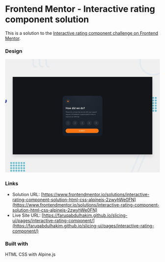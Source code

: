 # Frontend Mentor - Interactive rating component solution

This is a solution to the [Interactive rating component challenge on Frontend Mentor](https://www.frontendmentor.io/challenges/interactive-rating-component-koxpeBUmI).

### Design

![](./preview.jpg)

### Links

- Solution URL: [https://www.frontendmentor.io/solutions/interactive-rating-component-solution-html-css-alpinejs-2zwyhWe0FN](https://www.frontendmentor.io/solutions/interactive-rating-component-solution-html-css-alpinejs-2zwyhWe0FN)
- Live Site URL: [https://faruqabdulhakim.github.io/slicing-ui/pages/interactive-rating-component/](https://faruqabdulhakim.github.io/slicing-ui/pages/interactive-rating-component/)

### Built with

HTML CSS with Alpine.js